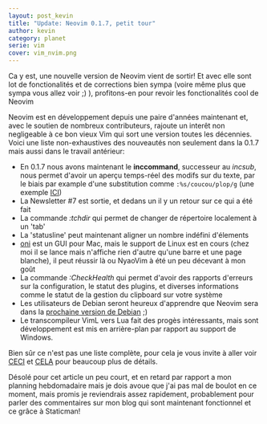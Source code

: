 ```yaml
---
layout: post_kevin
title: "Update: Neovim 0.1.7, petit tour"
author: kevin
category: planet
serie: vim
cover: vim_nvim.png
---
```


Ca y est, une nouvelle version de Neovim vient de sortir! Et avec elle sont lot de fonctionalités et de corrections bien sympa (voire même plus que sympa vous allez voir ;) ), profitons-en pour revoir les fonctionalités cool de Neovim

<!--break-->

Neovim est en développement depuis une paire d'années maintenant et, avec le soutien de nombreux contributeurs, rajoute un interêt non negligeable à ce bon vieux Vim qui sort une version toutes les décennies. Voici une liste non-exhaustives des nouveautés non seulement dans la 0.1.7 mais aussi dans le travail antérieur:

* En 0.1.7 nous avons maintenant le __inccommand__, successeur au _incsub_, nous permet d'avoir un aperçu temps-réel des modifs sur du texte, par le biais par example d'une substitution comme `:%s/coucou/plop/g` (une exemple [ICI](https://asciinema.org/a/92207))
* La Newsletter #7 est sortie, et dedans un il y un retour sur ce qui a été fait
* La commande _:tchdir_ qui permet de changer de répertoire localement à un 'tab'
* La 'statusline' peut maintenant aligner un nombre indéfini d'élements
* [oni](https://github.com/extr0py/oni) est un GUI pour Mac, mais le support de Linux est en cours (chez moi il se lance mais n'affiche rien d'autre qu'une barre et une page blanche), il peut réussir là ou NyaoVim à été un peu décevant à mon goût
* La commande _:CheckHealth_ qui permet d'avoir des rapports d'erreurs sur la configuration, le statut des plugins, et diverses informations comme le statut de la gestion du clipboard sur votre système
* Les utilisateurs de Debian seront heureux d'apprendre que Neovim sera dans la [prochaine version de Debian](https://packages.debian.org/stretch/neovim) ;)
* Le transcompileur VimL vers Lua fait des progès intéressants, mais sont développement est mis en arrière-plan par rapport au support de Windows.

Bien sûr ce n'est pas une liste complète, pour cela je vous invite à aller voir [CECI](https://neovim.io/news/) et [CELA](https://github.com/neovim/neovim/releases/tag/v0.1.7) pour beaucoup plus de détails.

Désolé pour cet article un peu court, et en retard par rapport a mon planning hebdomadaire mais je dois avoue que j'ai pas mal de boulot en ce moment, mais promis je reviendrais assez rapidement, probablement pour parler des commentaires sur mon blog qui sont maintenant fonctionnel et ce grâce à Staticman!
